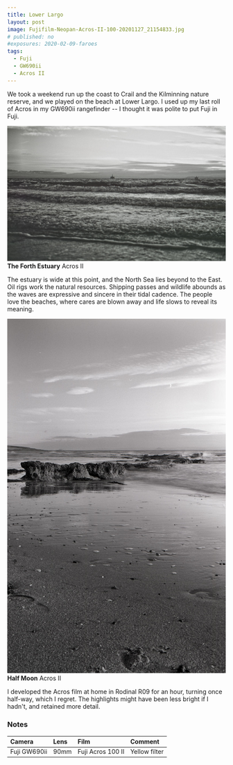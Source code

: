 ```yaml
---
title: Lower Largo
layout: post
image: Fujifilm-Neopan-Acros-II-100-20201127_21154833.jpg
# published: no
#exposures: 2020-02-09-faroes
tags:
  - Fuji
  - GW690ii
  - Acros II
---
```

We took a weekend run up the coast to Crail and the Kilminning nature reserve, and we played on the beach at Lower Largo. I used up my last roll of Acros in my GW690ii rangefinder -- I thought it was polite to put Fuji in Fuji.

![](/img/Fujifilm-Neopan-Acros-II-100-20201127_20404271.jpg)
**The Forth Estuary** Acros II

The estuary is wide at this point, and the North Sea lies beyond to the East. Oil rigs work the natural resources. Shipping passes and wildlife abounds as the waves are expressive and sincere in their tidal cadence. The people love the beaches, where cares are blown away and life slows to reveal its meaning.

![](/img/Fujifilm-Neopan-Acros-II-100-20201127_21014664.jpg)
**Half Moon** Acros II

I developed the Acros film at home in Rodinal R09 for an hour, turning once half-way, which I regret. The highlights might have been less bright if I hadn't, and retained more detail.

### Notes

Camera|Lens|Film|Comment
:-----|:---|:---|:------
Fuji GW690ii|90mm|Fuji Acros 100 II|Yellow filter
